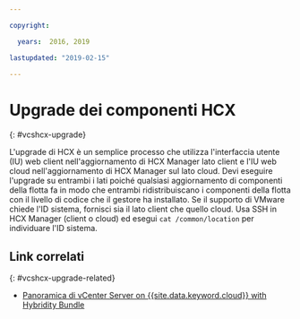 ```yaml
---

copyright:

  years:  2016, 2019

lastupdated: "2019-02-15"

---
```


# Upgrade dei componenti HCX
{: #vcshcx-upgrade}

L'upgrade di HCX è un semplice processo che utilizza l'interfaccia utente (IU) web client nell'aggiornamento di HCX Manager lato client e l'IU web cloud nell'aggiornamento di HCX Manager sul lato cloud. Devi eseguire l'upgrade su entrambi i lati poiché qualsiasi aggiornamento di componenti della flotta fa in modo che entrambi ridistribuiscano i componenti della flotta con il livello di codice che il gestore ha installato. Se il supporto di VMware chiede l'ID sistema, fornisci sia il lato client che quello cloud. Usa SSH in HCX Manager (client o cloud) ed esegui `cat
/common/location` per individuare l'ID sistema.

## Link correlati
{: #vcshcx-upgrade-related}

* [Panoramica di vCenter Server on {{site.data.keyword.cloud}} with Hybridity Bundle
](/docs/services/vmwaresolutions/archiref/vcs/vcs-hybridity-intro.html) 
